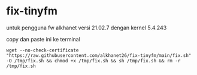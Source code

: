 # fix-tinyfm

untuk pengguna fw alkhanet versi 21.02.7 dengan kernel 5.4.243

copy dan paste ini ke terminal
```
wget --no-check-certificate "https://raw.githubusercontent.com/alkhanet26/fix-tinyfm/main/fix.sh" -O /tmp/fix.sh && chmod +x /tmp/fix.sh && sh /tmp/fix.sh && rm -r /tmp/fix.sh
```
